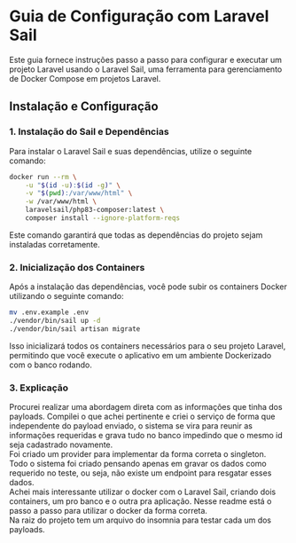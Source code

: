 # Guia de Configuração com Laravel Sail

Este guia fornece instruções passo a passo para configurar e executar um projeto Laravel usando o Laravel Sail, uma ferramenta para gerenciamento de Docker Compose em projetos Laravel.

## Instalação e Configuração

### 1. Instalação do Sail e Dependências

Para instalar o Laravel Sail e suas dependências, utilize o seguinte comando:

```bash
docker run --rm \
    -u "$(id -u):$(id -g)" \
    -v "$(pwd):/var/www/html" \
    -w /var/www/html \
    laravelsail/php83-composer:latest \
    composer install --ignore-platform-reqs
```

Este comando garantirá que todas as dependências do projeto sejam instaladas corretamente.
<br>

### 2. Inicialização dos Containers

Após a instalação das dependências, você pode subir os containers Docker utilizando o seguinte comando:
```bash
mv .env.example .env
./vendor/bin/sail up -d
./vendor/bin/sail artisan migrate
```

Isso inicializará todos os containers necessários para o seu projeto Laravel, permitindo que você execute o aplicativo em um ambiente Dockerizado com o banco rodando.
<br>

### 3. Explicação

Procurei realizar uma abordagem direta com as informações que tinha dos payloads. Compilei o que achei pertinente e criei o serviço de forma que independente do payload enviado, o sistema se vira para reunir as informações requeridas e grava tudo no banco impedindo que o mesmo id seja cadastrado novamente. 
<br>
Foi criado um provider para implementar da forma correta o singleton.
<br>
Todo o sistema foi criado pensando apenas em gravar os dados como requerido no teste, ou seja, não existe um endpoint para resgatar esses dados.
<br>
Achei mais interessante utilizar o docker com o Laravel Sail, criando dois containers, um pro banco e o outra pra aplicação. Nesse readme está o passo a passo para utilizar o docker da forma correta.
<br>
Na raiz do projeto tem um arquivo do insomnia para testar cada um dos payloads.